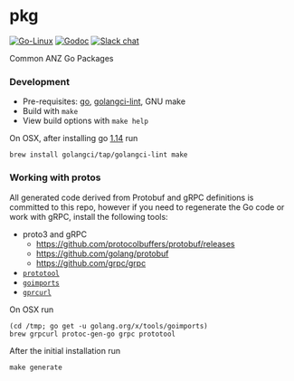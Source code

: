 # pkg

[![Go-Linux](https://github.com/anz-bank/pkg/workflows/Go-Linux/badge.svg)](https://github.com/anz-bank/pkg/actions?query=workflow%3AGo-Linux+branch%3Amaster)
[![Godoc](https://img.shields.io/badge/godoc-ref-blue)](https://pkg.go.dev/github.com/anz-bank/pkg)
[![Slack chat](https://img.shields.io/badge/slack-anzoss-795679?logo=slack)](https://anzoss.slack.com/app_redirect?channel=pkg)

Common ANZ Go Packages

### Development

-   Pre-requisites: [go](https://golang.org/doc/go1.14),
    [golangci-lint](https://github.com/golangci/golangci-lint/releases/tag/v1.24.0),
    GNU make
-   Build with `make`
-   View build options with `make help`

On OSX, after installing go [1.14](https://golang.org/doc/install) run

    brew install golangci/tap/golangci-lint make

### Working with protos

All generated code derived from Protobuf and gRPC definitions is
committed to this repo, however if you need to regenerate the Go code or
work with gRPC, install the following tools:

-   proto3 and gRPC
    -   https://github.com/protocolbuffers/protobuf/releases
    -   https://github.com/golang/protobuf
    -   https://github.com/grpc/grpc
-   [`prototool`](https://github.com/uber/prototool/blob/dev/docs/install.md)
-   [`goimports`](https://godoc.org/golang.org/x/tools/cmd/goimports)
-   [`gprcurl`](https://github.com/fullstorydev/grpcurl)

On OSX run

    (cd /tmp; go get -u golang.org/x/tools/goimports)
    brew grpcurl protoc-gen-go grpc prototool

After the initial installation run

    make generate
